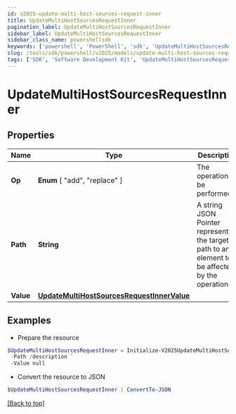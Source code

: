 ```yaml
---
id: v2025-update-multi-host-sources-request-inner
title: UpdateMultiHostSourcesRequestInner
pagination_label: UpdateMultiHostSourcesRequestInner
sidebar_label: UpdateMultiHostSourcesRequestInner
sidebar_class_name: powershellsdk
keywords: ['powershell', 'PowerShell', 'sdk', 'UpdateMultiHostSourcesRequestInner', 'V2025UpdateMultiHostSourcesRequestInner'] 
slug: /tools/sdk/powershell/v2025/models/update-multi-host-sources-request-inner
tags: ['SDK', 'Software Development Kit', 'UpdateMultiHostSourcesRequestInner', 'V2025UpdateMultiHostSourcesRequestInner']
---
```



# UpdateMultiHostSourcesRequestInner

## Properties

Name | Type | Description | Notes
------------ | ------------- | ------------- | -------------
**Op** |  **Enum** [  "add",    "replace" ] | The operation to be performed | [required]
**Path** | **String** | A string JSON Pointer representing the target path to an element to be affected by the operation | [required]
**Value** | [**UpdateMultiHostSourcesRequestInnerValue**](update-multi-host-sources-request-inner-value) |  | [optional] 

## Examples

- Prepare the resource
```powershell
$UpdateMultiHostSourcesRequestInner = Initialize-V2025UpdateMultiHostSourcesRequestInner  -Op replace `
 -Path /description `
 -Value null
```

- Convert the resource to JSON
```powershell
$UpdateMultiHostSourcesRequestInner | ConvertTo-JSON
```


[[Back to top]](#) 

